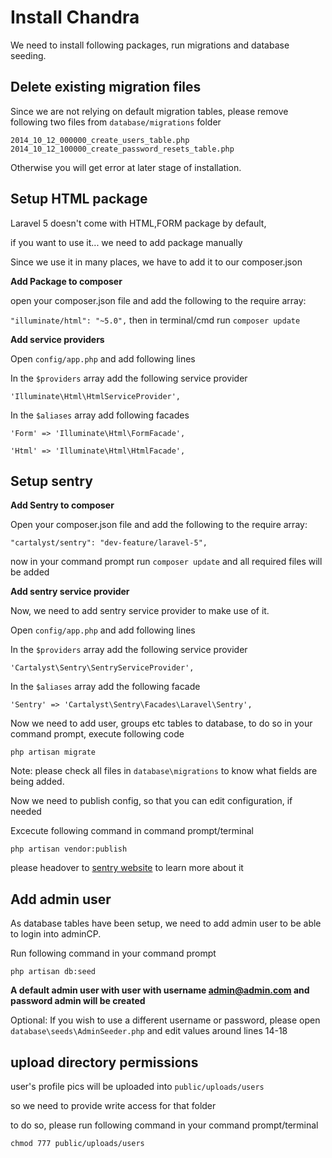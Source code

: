 # Install Chandra

We need to install following packages, run migrations and database seeding.

## Delete existing migration files

Since we are not relying on default migration tables, please remove following two files from `database/migrations` folder

```text
2014_10_12_000000_create_users_table.php
2014_10_12_100000_create_password_resets_table.php
```

Otherwise you will get error at later stage of installation.

## Setup HTML package

Laravel 5 doesn't come with HTML,FORM package by default,

if you want to use it... we need to add package manually

Since we use it in many places, we have to add it to our composer.json

 **Add Package to composer**

open your composer.json file and add the following to the require array:

`"illuminate/html": "~5.0",` then in terminal/cmd run `composer update`

 **Add service providers** 

Open `config/app.php` and add following lines

In the `$providers` array add the following service provider

`'Illuminate\Html\HtmlServiceProvider',`

In the `$aliases` array add following facades

`'Form' => 'Illuminate\Html\FormFacade',`

`'Html' => 'Illuminate\Html\HtmlFacade',`

## Setup sentry

**Add Sentry to composer**

Open your composer.json file and add the following to the require array:

`"cartalyst/sentry": "dev-feature/laravel-5",`

now in your command prompt run `composer update` and all required files will be added

**Add sentry service provider**

Now, we need to add sentry service provider to make use of it.

Open `config/app.php` and add following lines

In the `$providers` array add the following service provider

`'Cartalyst\Sentry\SentryServiceProvider',`

In the `$aliases` array add the following facade

`'Sentry' => 'Cartalyst\Sentry\Facades\Laravel\Sentry',`

Now we need to add user, groups etc tables to database, to do so in your command prompt, execute following code

```text
php artisan migrate
```

Note: please check all files in `database\migrations` to know what fields are being added.

Now we need to publish config, so that you can edit configuration, if needed

Excecute following command in command prompt/terminal

```text
php artisan vendor:publish
```

please headover to [sentry website](https://cartalyst.com/manual/sentry) to learn more about it

## Add admin user

As database tables have been setup, we need to add admin user to be able to login into adminCP.

Run following command in your command prompt

```text
php artisan db:seed
```

**A default admin user with user with username admin@admin.com and password admin will be created**

Optional: If you wish to use a different username or password, please open `database\seeds\AdminSeeder.php` and edit values around lines 14-18

## upload directory permissions

user's profile pics will be uploaded into `public/uploads/users`

so we need to provide write access for that folder

to do so, please run following command in your command prompt/terminal

```text
chmod 777 public/uploads/users
```

